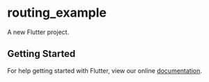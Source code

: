 # routing_example

A new Flutter project.

## Getting Started

For help getting started with Flutter, view our online
[documentation](http://flutter.io/).
